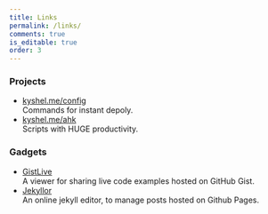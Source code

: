 ```yaml
---
title: Links
permalink: /links/
comments: true
is_editable: true
order: 3
---
```


### Projects

- [kyshel.me/config](http://kyshel.com/config)    
  Commands for instant depoly.
- [kyshel.me/ahk](https://github.com/kyshel/ahk)    
  Scripts with HUGE productivity.


### Gadgets

- [GistLive](http://kyshel.com/GistLive)    
  A viewer for sharing live code examples hosted on GitHub Gist.
- [Jekyllor](http://kyshel.com/jekyllor)    
  An online jekyll editor, to manage posts hosted on Github Pages. 



